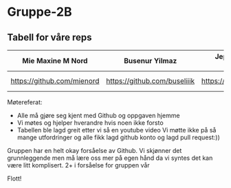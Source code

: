 # Gruppe-2B
## Tabell for våre reps

| Mie Maxine M Nord | Busenur Yilmaz  | Jeppe Stenstadvolden Strømberg | Martin Ore Hovland | Zaher Mordini | Stein Arild V.Danielsen |
| --- | --- | --- | --- | --- | --- |
| https://github.com/mienord | https://github.com/buseliiik | https://github.com/Jeppess123 | https://github.com/MartinOHovland  | https://github.com/Candle-fly | https://github.com/SteinArildN |

Møtereferat:
- Alle må gjøre seg kjent med Github og oppgaven hjemme
- Vi møtes og hjelper hverandre hvis noen ikke forsto
- Tabellen ble lagd greit etter vi så en youtube video
Vi møtte ikke på så mange utfordringer og alle fikk lagd github konto og lagd pull request:))

Gruppen har en helt okay forsåelse av Github. Vi skjønner det grunnleggende men må lære oss mer på egen hånd da vi syntes det kan være litt komplisert. 
2+ i forsåelse for gruppen vår

Flott!
